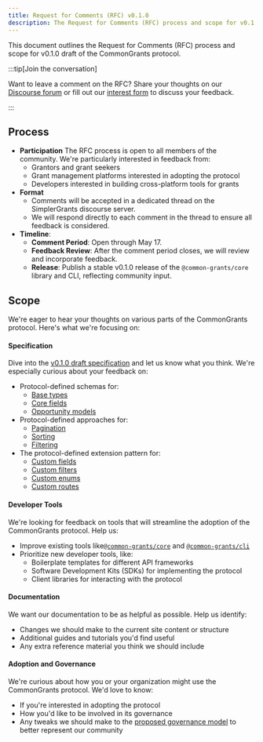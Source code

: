 ```yaml
---
title: Request for Comments (RFC) v0.1.0
description: The Request for Comments (RFC) process and scope for v0.1.0 draft of the CommonGrants protocol.
---
```


This document outlines the Request for Comments (RFC) process and scope for v0.1.0 draft of the CommonGrants protocol.

:::tip[Join the conversation]

Want to leave a comment on the RFC? Share your thoughts on our [Discourse forum](https://simplergrants.discourse.group/t/request-for-comments-commongrants-protocol-v0-1-0/49/1) or fill out our [interest form](https://forms.gle/Zy2ZCkSWDP4GY2md6) to discuss your feedback.

:::

## Process

- **Participation** The RFC process is open to all members of the community. We're particularly interested in feedback from:
  - Grantors and grant seekers
  - Grant management platforms interested in adopting the protocol
  - Developers interested in building cross-platform tools for grants
- **Format**
  - Comments will be accepted in a dedicated thread on the SimplerGrants discourse server.
  - We will respond directly to each comment in the thread to ensure all feedback is considered.
- **Timeline**:
  - **Comment Period**: Open through May 17.
  - **Feedback Review**: After the comment period closes, we will review and incorporate feedback.
  - **Release**: Publish a stable v0.1.0 release of the `@common-grants/core` library and CLI, reflecting community input.

## Scope

We're eager to hear your thoughts on various parts of the CommonGrants protocol. Here's what we're focusing on:

#### Specification

Dive into the [v0.1.0 draft specification](/protocol/specification) and let us know what you think. We're especially curious about your feedback on:

- Protocol-defined schemas for:
  - [Base types](/protocol/specification#base-types)
  - [Core fields](/protocol/specification#core-fields)
  - [Opportunity models](/protocol/specification#opportunity-models)
- Protocol-defined approaches for:
  - [Pagination](/protocol/specification#pagination)
  - [Sorting](/protocol/specification#sorting)
  - [Filtering](/protocol/specification#filtering)
- The protocol-defined extension pattern for:
  - [Custom fields](/protocol/specification#custom-fields)
  - [Custom filters](/protocol/specification#custom-filters)
  - [Custom enums](/protocol/specification#custom-enum-values)
  - [Custom routes](/protocol/specification#custom-routes)

#### Developer Tools

We're looking for feedback on tools that will streamline the adoption of the CommonGrants protocol. Help us:

- Improve existing tools like[`@common-grants/core`](https://www.npmjs.com/package/@common-grants/core) and [`@common-grants/cli`](https://www.npmjs.com/package/@common-grants/cli)
- Prioritize new developer tools, like:
  - Boilerplate templates for different API frameworks
  - Software Development Kits (SDKs) for implementing the protocol
  - Client libraries for interacting with the protocol

#### Documentation

We want our documentation to be as helpful as possible. Help us identify:

- Changes we should make to the current site content or structure
- Additional guides and tutorials you'd find useful
- Any extra reference material you think we should include

#### Adoption and Governance

We're curious about how you or your organization might use the CommonGrants protocol. We'd love to know:

- If you're interested in adopting the protocol
- How you'd like to be involved in its governance
- Any tweaks we should make to the [proposed governance model](/governance/adr/0016-governance-model/) to better represent our community
